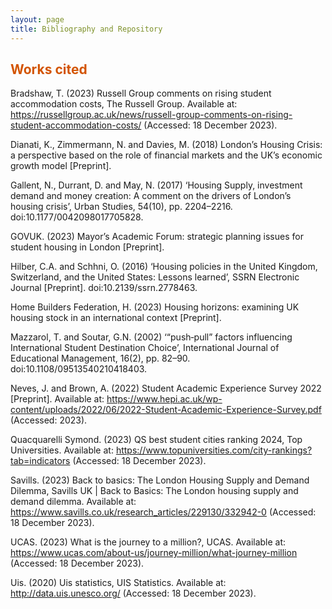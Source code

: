 ```yaml
---
layout: page
title: Bibliography and Repository
---
```

## <span style="color: #D35400 ;">Works cited</span>
Bradshaw, T. (2023) Russell Group comments on rising student accommodation costs, The Russell Group. Available at: https://russellgroup.ac.uk/news/russell-group-comments-on-rising-student-accommodation-costs/ (Accessed: 18 December 2023).

Dianati, K., Zimmermann, N. and Davies, M. (2018) London’s Housing Crisis: a perspective based on the role of financial markets and the UK’s economic growth model [Preprint]. 

Gallent, N., Durrant, D. and May, N. (2017) ‘Housing Supply, investment demand and money creation: A comment on the drivers of London’s housing crisis’, Urban Studies, 54(10), pp. 2204–2216. doi:10.1177/0042098017705828. 

GOVUK. (2023) Mayor’s Academic Forum: strategic planning issues for student housing in London [Preprint]. 

Hilber, C.A. and Schhni, O. (2016) ‘Housing policies in the United Kingdom, Switzerland, and the United States: Lessons learned’, SSRN Electronic Journal [Preprint]. doi:10.2139/ssrn.2778463. 

Home Builders Federation, H. (2023) Housing horizons: examining UK housing stock in an international context [Preprint]. 

Mazzarol, T. and Soutar, G.N. (2002) ‘“push‐pull” factors influencing International Student Destination Choice’, International Journal of Educational Management, 16(2), pp. 82–90. doi:10.1108/09513540210418403. 

Neves, J. and Brown, A. (2022) Student Academic Experience Survey 2022 [Preprint]. Available at: https://www.hepi.ac.uk/wp-content/uploads/2022/06/2022-Student-Academic-Experience-Survey.pdf (Accessed: 2023). 

Quacquarelli Symond. (2023) QS best student cities ranking 2024, Top Universities. Available at: https://www.topuniversities.com/city-rankings?tab=indicators (Accessed: 18 December 2023). 

Savills. (2023) Back to basics: The London Housing Supply and Demand Dilemma, Savills UK | Back to Basics: The London housing supply and demand dilemma. Available at: https://www.savills.co.uk/research_articles/229130/332942-0 (Accessed: 18 December 2023). 

UCAS. (2023) What is the journey to a million?, UCAS. Available at: https://www.ucas.com/about-us/journey-million/what-journey-million (Accessed: 18 December 2023). 

Uis. (2020) Uis statistics, UIS Statistics. Available at: http://data.uis.unesco.org/ (Accessed: 18 December 2023). 

